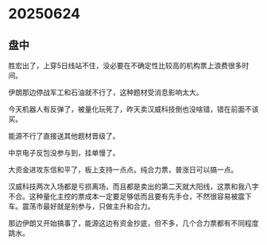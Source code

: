 # 20250624

## 盘中

胜宏出了，上穿5日线站不住，没必要在不确定性比较高的机构票上浪费很多时间。

伊朗那边停战军工和石油就不行了，这种题材受消息影响太大。

今天机器人有反弹了，被量化玩死了，昨天卖汉威科技倒也没啥错，错在前面不该买。

能源不行了直接送其他题材晋级了。

中京电子反包没参与到，挂单慢了。

大资金进攻东信和平了，板上支持一点点。纯合力票，普涨日可以搞一点。

汉威科技两次入场都是亏损离场，而且都是卖出的第二天就大阳线，这票和我八字不合。这种量化主控的票成本一定要足够低而且要有先手仓，不然很容易被震下车。震荡市最好就是别参与，只做主升和合力。

那边伊朗又开始搞事了，能源这边有资金抄底，但不多，几个合力票都有不同程度跳水。
